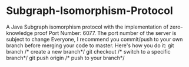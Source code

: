 # Subgraph-Isomorphism-Protocol
A Java Subgraph isomorphism protocol with the implementation of zero-knowledge proof 
Port Number: 6077. The port number of the server is subject to change
Everyone, I recommend you commit/push to your own branch before merging your code to master. Here's how you do it:
      git branch <name of your branch>                /* create a new branch*/
      git checkout <name of the branch>               /* switch to a specific branch*/
      git push origin <name of your branch>           /* push to your branch*/
      
